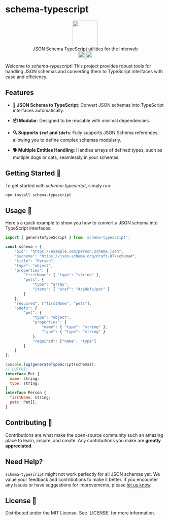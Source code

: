 # schema-typescript 

<p align="center" width="100%">
  <img src="https://github.com/cosmology-tech/interweb-utils/assets/545047/89c743c4-be88-409f-9a77-4b02cd7fe9a4" width="80">
  <br/>
  JSON Schema TypeScript utilities for the Interweb
  <br />
  <a href="https://github.com/cosmology-tech/schema-typescript/actions/workflows/run-tests.yaml">
    <img height="20" src="https://github.com/cosmology-tech/schema-typescript/actions/workflows/run-tests.yaml/badge.svg" />
  </a>
   <a href="https://github.com/cosmology-tech/schema-typescript/blob/main/LICENSE-MIT">
    <img height="20" src="https://img.shields.io/badge/license-MIT-blue.svg"/>
  </a>
</p>

Welcome to _schema-typescript_! This project provides robust tools for handling JSON schemas and converting them to TypeScript interfaces with ease and efficiency.

## Features 

- **🔧 JSON Schema to TypeScript**: Convert JSON schemas into TypeScript interfaces automatically.

- **📦 Modular**: Designed to be reusable with minimal dependencies.

- **🔍 Supports `$ref` and `$defs`**: Fully supports JSON Schema references, allowing you to define complex schemas modularly.

- **🐕 Multiple Entities Handling**: Handles arrays of defined types, such as multiple dogs or cats, seamlessly in your schemas.

## Getting Started 🏁

To get started with _schema-typescript_, simply run:

```bash
npm install schema-typescript
```

## Usage 📘

Here's a quick example to show you how to convert a JSON schema into TypeScript interfaces:

```javascript
import { generateTypeScript } from 'schema-typescript';

const schema = {
    "$id": "https://example.com/person.schema.json",
    "$schema": "https://json-schema.org/draft-07/schema#",
    "title": "Person",
    "type": "object",
    "properties": {
        "firstName": { "type": "string" },
        "pets": {
            "type": "array",
            "items": { "$ref": "#/$defs/pet" }
        }
    },
    "required": ["firstName", "pets"],
    "$defs": {
        "pet": {
            "type": "object",
            "properties": {
                "name": { "type": "string" },
                "type": { "type": "string" } 
            },
            "required": ["name", "type"]
        }
    }
};

console.log(generateTypeScript(schema));
// OUTPUT:
interface Pet {
  name: string;
  type: string;
}
interface Person {
  firstName: string;
  pets: Pet[];
}
```

## Contributing 🤝

Contributions are what make the open-source community such an amazing place to learn, inspire, and create. Any contributions you make are **greatly appreciated**.

## Need Help?

`schema-typescript` might not work perfectly for all JSON schemas yet. We value your feedback and contributions to make it better. If you encounter any issues or have suggestions for improvements, please [let us know](https://github.com/cosmology-tech/schema-typescript/issues).

## License 📜

Distributed under the MIT License. See \`LICENSE\` for more information.
